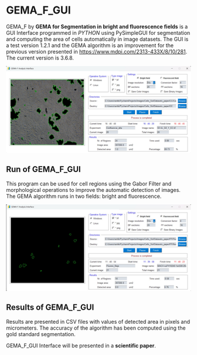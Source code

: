 # GEMA_F_GUI
GEMA_F by **GEMA for Segmentation in bright and fluorescence fields** is a GUI Interface programmed in *PYTHON* using PySimpleGUI for segmentation and computing the area of cells automatically in image datasets.
The GUI is a test version 1.2.1 and the GEMA algorithm is an improvement for the previous version presented in https://www.mdpi.com/2313-433X/8/10/281. The current version is 3.6.8.

![image info](./src/ima1.jpg)

## Run of GEMA_F_GUI
This program can be used for cell regions using the Gabor Filter and morphological operations to improve the automatic detection of images. The GEMA algorithm runs in two fields: bright and fluorescence.

![image info](./src/ima2.jpg)

## Results of GEMA_F_GUI
Results are presented in CSV files with values of detected area in pixels and micrometers. The accuracy of the algorithm has been computed using the gold standard segmentation.

GEMA_F_GUI Interface will be presented in a **scientific paper**.
